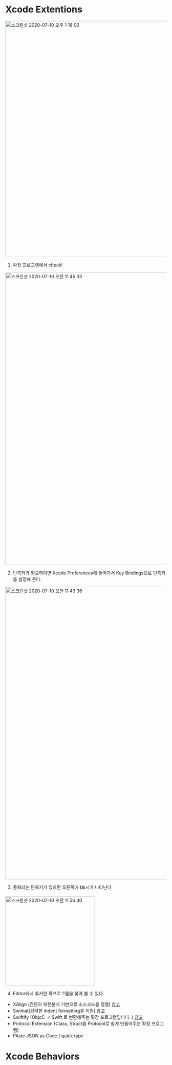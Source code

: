 # Xcode Extentions

<img width="736" alt="스크린샷 2020-07-10 오후 1 18 00" src="https://user-images.githubusercontent.com/47776915/87116020-ca75bb00-c2af-11ea-8896-454dfcc2dea9.png">

1. 확장 프로그램에서 check!



<img width="912" alt="스크린샷 2020-07-10 오전 11 45 33" src="https://user-images.githubusercontent.com/47776915/87110814-deff8680-c2a2-11ea-8eed-653bebe3f7aa.png">

2. 단축키가 필요하다면 Xcode Preferences에 들어가서 Key Bindings으로 단축키를 설정해 준다.

<img width="912" alt="스크린샷 2020-07-10 오전 11 43 36" src="https://user-images.githubusercontent.com/47776915/87110727-ac558e00-c2a2-11ea-8d2f-feec8c6aa55c.png">

3. 중복되는 단축키가 있으면 오른쪽에 ❗️표시가 나타난다

<img width="278" alt="스크린샷 2020-07-10 오전 11 56 40" src="https://user-images.githubusercontent.com/47776915/87111478-6dc0d300-c2a4-11ea-900d-e2e4fedb9074.png">

4. Editor에서 추가한 확프로그램을 찾아 볼 수 있다.



- XAlign (간단히 패턴분석 기반으로 소스코드를 정렬) [참고](https://elsainmac.tistory.com/246?category=665151)
- Swimat(강력한 indent formatting을 지원) [참고](https://hucet.tistory.com/95)
- Swiftify (ObjcC -> Swift 로 변환해주는 확장 프로그램입니다. ) [참고](https://hucet.tistory.com/95)
- Protocol Extension (Class, Struct를 Protocol로 쉽게 만들어주는 확장 프로그램)
- PAste JSON as Code / quick type





# Xcode Behaviors
